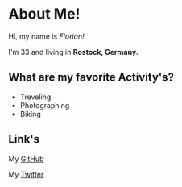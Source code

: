 # About Me!

Hi, my name is *Florian!*

I'm 33 and living in **Rostock, Germany.** 

## What are my favorite Activity's?

- Treveling
- Photographing
- Biking

## Link's

My [GitHub](https://github.com/florian-ludwig)

My [Twitter](https://twitter.com/flopse109)
